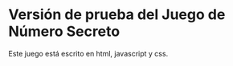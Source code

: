 <h1>Versión de prueba del Juego de Número Secreto</h1>

Este juego está escrito en html, javascript y css. 
